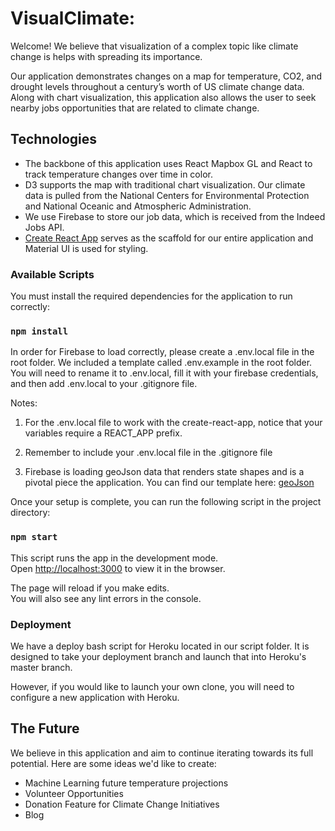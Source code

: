 # VisualClimate:

Welcome! We believe that visualization of a complex topic like climate change is helps with spreading its importance.

Our application demonstrates changes on a map for temperature, CO2, and drought levels throughout a century’s worth of US climate change data. Along with chart visualization, this application also allows the user to seek nearby jobs opportunities that are related to climate change.

## Technologies

* The backbone of this application uses React Mapbox GL and React to track temperature changes over time in color.
* D3 supports the map with traditional chart visualization. Our climate data is pulled from the National Centers for Environmental Protection and National Oceanic and Atmospheric Administration.
* We use Firebase to store our job data, which is received from the Indeed Jobs API. 
* [Create React App](https://github.com/facebook/create-react-app) serves as the scaffold for our entire application and Material UI is used for styling.

### Available Scripts

You must install the required dependencies for the application to run correctly:

### `npm install`

In order for Firebase to load correctly, please create a .env.local file in the root folder. We included a template called .env.example in the root folder. You will need to rename it to .env.local, fill it with your firebase credentials, and then add .env.local to your .gitignore file.

Notes:
1. For the .env.local file to work with the create-react-app, notice that your variables require a REACT_APP prefix.

2. Remember to include your .env.local file in the .gitignore file

3. Firebase is loading geoJson data that renders state shapes and is a pivotal piece the application. You can find our template here: [geoJson](https://storage.cloud.google.com/visualclimategeojson/us-temp.geojson)

Once your setup is complete, you can run the following script in the project directory:

### `npm start`

This script runs the app in the development mode.<br>
Open [http://localhost:3000](http://localhost:3000) to view it in the browser.

The page will reload if you make edits.<br>
You will also see any lint errors in the console.

### Deployment

We have a deploy bash script for Heroku located in our script folder. It is designed to take your deployment branch and launch that into Heroku's master branch.

However, if you would like to launch your own clone, you will need to configure a new application with Heroku.

## The Future

We believe in this application and aim to continue iterating towards its full potential. Here are some ideas we'd like to create:

* Machine Learning future temperature projections
* Volunteer Opportunities
* Donation Feature for Climate Change Initiatives
* Blog